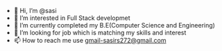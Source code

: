 - 👋 Hi, I’m @sasi
- 👀 I’m interested in Full Stack developmet
- 🌱 I’m currently completed my B.E(Computer Science and Engineering)
- 💞️ I’m looking for job which is matching my skills and interest
- 📫 How to reach me use gmail-sasirs272@gmail.com

<!---
sasirs/sasirs is a ✨ special ✨ repository because its `README.md` (this file) appears on your GitHub profile.
You can click the Preview link to take a look at your changes.
--->
